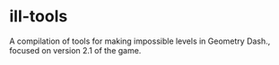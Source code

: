 # ill-tools
A compilation of tools for making impossible levels in Geometry Dash., focused on version 2.1 of the game.
